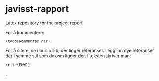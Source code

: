 # javisst-rapport
Latex repository for the project report

For å kommentere:

```
\todo{Kommentar her}
```

For å sitere, se i ourlib.bib, der ligger referanser. Legg inn nye referanser der i samme stil som de osm ligger der. I teksten skriver man:

```
\cite{EHW1}
```

.
